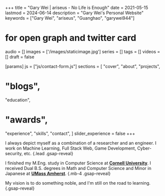 +++
title = "Gary Wei | ariseus - No Life is Enough"
date = 2021-05-15
lastmod = 2024-06-14
description = "Gary Wei's Personal Website"
keywords = ["Gary Wei", "ariseus", "Guanghao", "garywei944"]

# for open graph and twitter card
audio = []
images = ['/images/staticimage.jpg']
series = []
tags = []
videos = []
draft = false

[params]
js = ["js/contact-form.js"]
sections = [
  "cover",
  "about",
  "projects",
  # "blogs",
  "education",
  # "awards",
  "experience",
  "skills",
  "contact",
]
slider_experience = false
+++

I always depict myself as a combination of a researcher and an engineer.
I work on Machine Learning, Full Stack Web, Game Development, Cyber-security, etc.
{.lead .gsap-reveal}

I finished my M.Eng. study in Computer Science at [**Cornell University**](https://www.cornell.edu/).
I received Dual B.S. degrees in Math and Computer Science and Minor in Japanese at [**UMass Amherst**](https://www.umass.edu/).
{.mb-4 .gsap-reveal}

My vision is to do something noble, and I'm still on the road to learning.
{.gsap-reveal}
